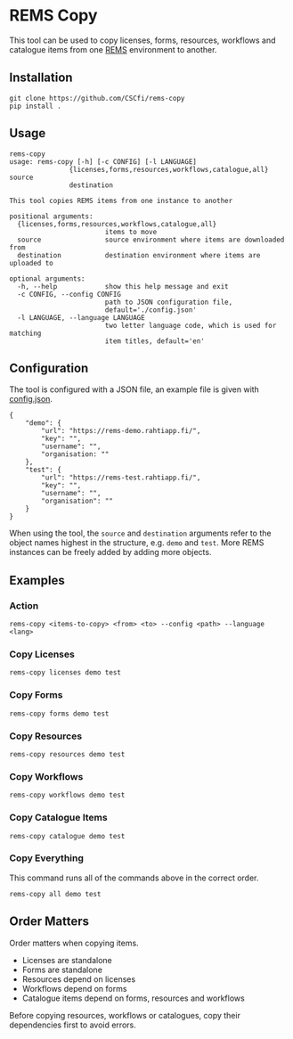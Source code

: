 # REMS Copy
This tool can be used to copy licenses, forms, resources, workflows and catalogue items from one [REMS](https://github.com/cscfi/rems) environment to another.

## Installation
```
git clone https://github.com/CSCfi/rems-copy
pip install .
```

## Usage
```
rems-copy
usage: rems-copy [-h] [-c CONFIG] [-l LANGUAGE]
               {licenses,forms,resources,workflows,catalogue,all} source
               destination

This tool copies REMS items from one instance to another

positional arguments:
  {licenses,forms,resources,workflows,catalogue,all}
                        items to move
  source                source environment where items are downloaded from
  destination           destination environment where items are uploaded to

optional arguments:
  -h, --help            show this help message and exit
  -c CONFIG, --config CONFIG
                        path to JSON configuration file,
                        default='./config.json'
  -l LANGUAGE, --language LANGUAGE
                        two letter language code, which is used for matching
                        item titles, default='en'
```

## Configuration
The tool is configured with a JSON file, an example file is given with [config.json](config.json).
```
{
    "demo": {
        "url": "https://rems-demo.rahtiapp.fi/",
        "key": "",
        "username": "",
        "organisation: ""
    },
    "test": {
        "url": "https://rems-test.rahtiapp.fi/",
        "key": "",
        "username": "",
        "organisation": ""
    }
}
```
When using the tool, the `source` and `destination` arguments refer to the object names highest in the structure, e.g. `demo` and `test`. More REMS instances can be freely added by adding more objects.

## Examples
### Action
```
rems-copy <items-to-copy> <from> <to> --config <path> --language <lang>
```
### Copy Licenses
```
rems-copy licenses demo test
```
### Copy Forms
```
rems-copy forms demo test
```
### Copy Resources
```
rems-copy resources demo test
```
### Copy Workflows
```
rems-copy workflows demo test
```
### Copy Catalogue Items
```
rems-copy catalogue demo test
```
### Copy Everything
This command runs all of the commands above in the correct order.
```
rems-copy all demo test
```
## Order Matters
Order matters when copying items.
- Licenses are standalone
- Forms are standalone
- Resources depend on licenses
- Workflows depend on forms
- Catalogue items depend on forms, resources and workflows

Before copying resources, workflows or catalogues, copy their dependencies first to avoid errors.
